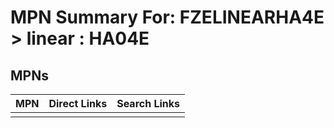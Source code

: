 



# MPN Summary For: FZELINEARHA4E > linear : HA04E

## MPNs
  

|MPN|Direct Links|Search Links|
| :--- | :--- | :--- |
||||
